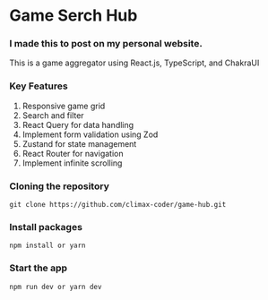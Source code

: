 # Game Serch Hub

### I made this to post on my personal website.

This is a game aggregator using React.js, TypeScript, and ChakraUI

### Key Features

1. Responsive game grid
2. Search and filter
3. React Query for data handling
4. Implement form validation using Zod
5. Zustand for state management
6. React Router for navigation
7. Implement infinite scrolling

### Cloning the repository

```
git clone https://github.com/climax-coder/game-hub.git
```

### Install packages

```
npm install or yarn
```

### Start the app

```
npm run dev or yarn dev
```
